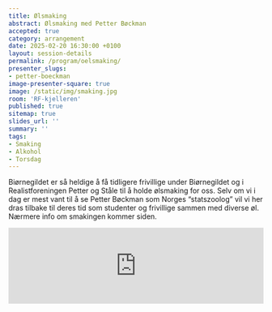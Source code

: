 ```yaml
---
title: Ølsmaking
abstract: Ølsmaking med Petter Bøckman
accepted: true
category: arrangement
date: 2025-02-20 16:30:00 +0100
layout: session-details
permalink: /program/oelsmaking/
presenter_slugs:
- petter-boeckman
image-presenter-square: true
image: /static/img/smaking.jpg
room: 'RF-kjelleren'
published: true
sitemap: true
slides_url: ''
summary: ''
tags:
- Smaking
- Alkohol
- Torsdag
---
```


Biørnegildet er så heldige å få tidligere frivillige under Biørnegildet og i Realistforeningen Petter og Ståle til å holde ølsmaking for oss. Selv om vi i dag er mest vant til å se Petter Bøckman som Norges “statszoolog” vil vi her dras tilbake til deres tid som studenter og frivillige sammen med diverse øl. Nærmere info om smakingen kommer siden.

<script type="text/javascript" src="https://nettskjema.no/static/js/external-embedding.js"></script><iframe class="nettskjema-iframe" src="https://nettskjema.no/a/ol2025?embed=1" title="Biørneballet 2025" frameborder="0" width="100%" id="skjema"></iframe>
